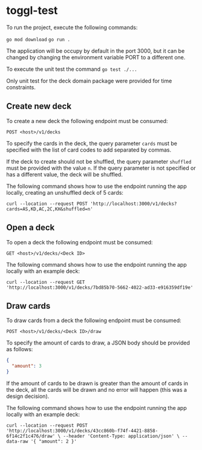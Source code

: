 # toggl-test

To run the project, execute the following commands:

`go mod download`
`go run .`

The application will be occupy by default in the port 3000, but it can be changed
by changing the environment variable PORT to a different one.

To execute the unit test the command `go test ./...`

Only unit test for the deck domain package were provided for time constraints.

## Create new deck

To create a new deck the following endpoint must be consumed:

`POST <host>/v1/decks`

To specify the cards in the deck, the query parameter `cards` must be specified with the list
of card codes to add separated by commas.

If the deck to create should not be shuffled, the query parameter `shuffled` must be provided with the value `n`. If
the query parameter is not specified or has a different value, the deck will be shuffled.

The following command shows how to use the endpoint running the app locally, creating an unshuffled deck of 5 cards:

`curl --location --request POST 'http://localhost:3000/v1/decks?cards=AS,KD,AC,2C,KH&shuffled=n'`

## Open a deck

To open a deck the following endpoint must be consumed:

`GET <host>/v1/decks/<Deck ID>`

The following command shows how to use the endpoint running the app locally with an example deck:

`curl --location --request GET 'http://localhost:3000/v1/decks/7bd85b70-5662-4022-ad33-e916359df19e'`

## Draw cards

To draw cards from a deck the following endpoint must be consumed:

`POST <host>/v1/decks/<Deck ID>/draw`

To specify the amount of cards to draw, a JSON body should be provided as follows:

```json
{
  "amount": 3
}
```

If the amount of cards to be drawn is greater than the amount of cards in the deck, all the cards
will be drawn and no error will happen (this was a design decision).

The following command shows how to use the endpoint running the app locally with an example deck:

`curl --location --request POST 'http://localhost:3000/v1/decks/43cc860b-f74f-4421-8858-6f14c2f1c476/draw' \
--header 'Content-Type: application/json' \
--data-raw '{
    "amount": 2
}'`
